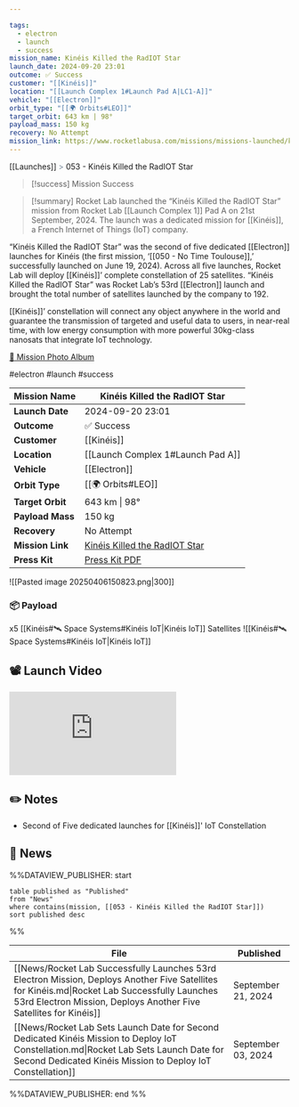 ```yaml
---

tags:
  - electron
  - launch
  - success
mission_name: Kinéis Killed the RadIOT Star
launch_date: 2024-09-20 23:01
outcome: ✅ Success
customer: "[[Kinéis]]"
location: "[[Launch Complex 1#Launch Pad A|LC1-A]]"
vehicle: "[[Electron]]"
orbit_type: "[[🌍 Orbits#LEO]]"
target_orbit: 643 km | 98°  
payload_mass: 150 kg
recovery: No Attempt
mission_link: https://www.rocketlabusa.com/missions/missions-launched/kineis-killed-the-radiot-star/
---
```

[[Launches]]  <span style="color: LightSlateGray">></span>  053 - Kinéis Killed the RadIOT Star

>[!success] Mission Success

>[!summary]
Rocket Lab launched the “Kinéis Killed the RadIOT Star” mission from Rocket Lab [[Launch Complex 1]] Pad A on 21st September, 2024.  The launch was a dedicated mission for [[Kinéis]], a French Internet of Things (IoT) company.
>
“Kinéis Killed the RadIOT Star” was the second of five dedicated [[Electron]] launches for Kinéis (the first mission, ‘[[050 - No Time Toulouse]],’ successfully launched on June 19, 2024). Across all five launches, Rocket Lab will deploy [[Kinéis]]’ complete constellation of 25 satellites. “Kinéis Killed the RadIOT Star” was Rocket Lab’s 53rd [[Electron]] launch and brought the total number of satellites launched by the company to 192.
>
[[Kinéis]]’ constellation will connect any object anywhere in the world and guarantee the transmission of targeted and useful data to users, in near-real time, with low energy consumption with more powerful 30kg-class nanosats that integrate IoT technology.
>
[📸 Mission Photo Album](https://www.flickr.com/photos/rocketlab/albums/72177720320421478/)


#electron #launch #success


| **Mission Name** | Kinéis Killed the RadIOT Star                                                                                           |
| ---------------- | ----------------------------------------------------------------------------------------------------------------------- |
| **Launch Date**  | 2024-09-20 23:01                                                                                                        |
| **Outcome**      | ✅ Success                                                                                                               |
| **Customer**     | [[Kinéis]]                                                                                                              |
| **Location**     | [[Launch Complex 1#Launch Pad A]]                                                                                       |
| **Vehicle**      | [[Electron]]                                                                                                            |
| **Orbit Type**   | [[🌍 Orbits#LEO]]                                                                                                       |
| **Target Orbit** | 643 km &#124; 98°                                                                                                       |
| **Payload Mass** | 150 kg                                                                                                                  |
| **Recovery**     | No Attempt                                                                                                              |
| **Mission Link** | [Kinéis Killed the RadIOT Star](https://www.rocketlabusa.com/missions/missions-launched/kineis-killed-the-radiot-star/) |
| **Press Kit**    | [Press Kit PDF](https://rocketlabcorp.com/assets/Uploads/RL-F53-Kineis-Killed-the-RadIOT-Star-Press-Kit.pdf)            |

![[Pasted image 20250406150823.png|300]]


### 📦 Payload

x5 [[Kinéis#🛰️ Space Systems#Kinéis IoT|Kinéis IoT]] Satellites ![[Kinéis#🛰️ Space Systems#Kinéis IoT|Kinéis IoT]]

## 📽️ Launch Video

<div class="responsive-video">
<iframe src="https://www.youtube.com/embed/beVTGh_PrA0" title="Rocket Lab&#39;s Electron - Kinéis Killed the RadIOT Star Mission" frameborder="0" allow="accelerometer; autoplay; clipboard-write; encrypted-media; gyroscope; picture-in-picture; web-share" referrerpolicy="strict-origin-when-cross-origin" allowfullscreen></iframe>     
</div>

## ✏️ Notes

- Second of Five dedicated launches for [[Kinéis]]' IoT Constellation

## 📰 News
%%DATAVIEW_PUBLISHER: start
```
table published as "Published"
from "News"
where contains(mission, [[053 - Kinéis Killed the RadIOT Star]])
sort published desc
```
%%

| File                                                                                                                                                                                                               | Published          |
| ------------------------------------------------------------------------------------------------------------------------------------------------------------------------------------------------------------------ | ------------------ |
| [[News/Rocket Lab Successfully Launches 53rd Electron Mission, Deploys Another Five Satellites for Kinéis.md\|Rocket Lab Successfully Launches 53rd Electron Mission, Deploys Another Five Satellites for Kinéis]] | September 21, 2024 |
| [[News/Rocket Lab Sets Launch Date for Second Dedicated Kinéis Mission to Deploy IoT Constellation.md\|Rocket Lab Sets Launch Date for Second Dedicated Kinéis Mission to Deploy IoT Constellation]]               | September 03, 2024 |

%%DATAVIEW_PUBLISHER: end %%